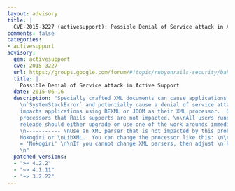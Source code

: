 ```yaml
---
layout: advisory
title: |
  CVE-2015-3227 (activesupport): Possible Denial of Service attack in Active Support
comments: false
categories:
- activesupport
advisory:
  gem: activesupport
  cve: 2015-3227
  url: https://groups.google.com/forum/#!topic/rubyonrails-security/bahr2JLnxvk
  title: |
    Possible Denial of Service attack in Active Support
  date: 2015-06-16
  description: "Specially crafted XML documents can cause applications to raise a
    \n`SystemStackError` and potentially cause a denial of service attack.  This \nonly
    impacts applications using REXML or JDOM as their XML processor.  Other \nXML
    processors that Rails supports are not impacted. \n\nAll users running an affected
    release should either upgrade or use one of the work arounds immediately.\n\nWorkarounds
    \n----------- \nUse an XML parser that is not impacted by this problem, such as
    Nokogiri or \nLibXML.  You can change the processor like this: \n\n  ActiveSupport::XmlMini.backend
    = 'Nokogiri' \n\nIf you cannot change XML parsers, then adjust \n`RUBY_THREAD_MACHINE_STACK_SIZE`.
    \n"
  patched_versions:
  - ">= 4.2.2"
  - "~> 4.1.11"
  - "~> 3.2.22"
---
```

